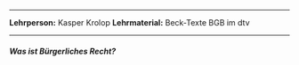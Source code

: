 ***
**Lehrperson:** Kasper Krolop
**Lehrmaterial:**  Beck-Texte BGB im dtv
***
##### Was ist Bürgerliches Recht?
